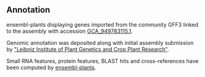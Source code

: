 **Annotation**
----------

ensembl-plants displaying genes imported from the community GFF3 linked to the assembly with accession [GCA\_949783115.1](http://www.ebi.ac.uk/ena/data/view/GCA_949783115.1).

Genomic annotation was deposited along with initial assembly submission by ["Leibniz Institute of Plant Genetics and Crop Plant Research"](https://www.ipk-gatersleben.de/en/).

Small RNA features, protein features, BLAST hits and cross-references have been
computed by [ensembl-plants](https://plants.ensembl.org/info/genome/annotation/index.html).
